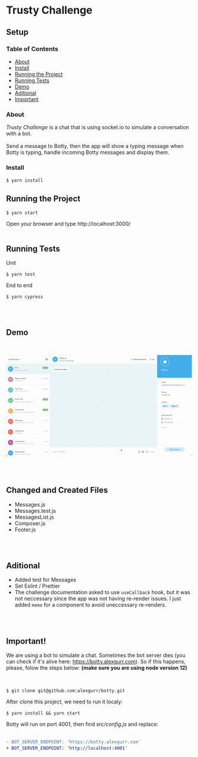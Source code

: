 # Trusty Challenge

## Setup

### Table of Contents

- [About](#About)
- [Install](#Install)
- [Running the Project](#Running-the-Project)
- [Running Tests](#Running-tests)
- [Demo](#demo)
- [Aditional](#Aditional)
- [Important](#Important)

### About

_Trusty Challenge_ is a chat that is using socket.io to simulate a conversation with a bot.
<br>
<br>
Send a message to Botty, then the app will show a typing message when Botty is typing, handle incoming Botty messages and display them.

### Install

```shell
$ yarn install
```

## Running the Project

```shell
$ yarn start
```

Open your browser and type http://localhost:3000/
<br>
<br>

## Running Tests

Unit
```shell
$ yarn test
```
End to end
```shell
$ yarn cypress
```
<br>
<br>

## Demo

<br>
<p align="center"><img src="https://raw.githubusercontent.com/rbricardo/trusty-challenge/main/public/chatbot.gif"></p>

<br>
<br>

## Changed and Created Files

- Messages.js
- Messages.test.js
- MessagesList.js
- Composer.js
- Footer.js

<br>
<br>

## Aditional

- Added test for Messages
- Set Eslint / Prettier
- The challenge documentation asked to use `useCallback` hook, but it was not neccessary since the app was not having re-render issues. I just added `memo` for a component to avoid uneccessary re-renders.

<br>
<br>

## Important!

We are using a bot to simulate a chat. Sometimes the bot server dies (you can check if it's alive here: https://botty.alexgurr.com). So if this happens, please, folow the steps below: **(make sure you are using node version 12)**

<br>

```shell
$ git clone git@github.com:alexgurr/botty.git
```

After clone this project, we need to run it localy:

```shell
$ yarn install && yarn start
```

Botty will run on port 4001, then find _src/config.js_ and replace:
<br>
<br>
```diff
- BOT_SERVER_ENDPOINT: 'https://botty.alexgurr.com'
+ BOT_SERVER_ENDPOINT: 'http://localhost:4001'
```

